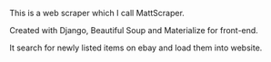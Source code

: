 This is a web scraper which I call MattScraper.

Created with Django, Beautiful Soup and Materialize for front-end. 

It search for newly listed items on ebay and load them into website.
